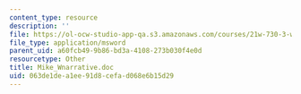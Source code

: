 ```yaml
---
content_type: resource
description: ''
file: https://ol-ocw-studio-app-qa.s3.amazonaws.com/courses/21w-730-3-writing-and-the-environment-spring-2005/063de1dea1ee91d8cefad068e6b15d29_Mike_Wnarrative.doc
file_type: application/msword
parent_uid: a60fcb49-9b86-bd3a-4108-273b030f4e0d
resourcetype: Other
title: Mike_Wnarrative.doc
uid: 063de1de-a1ee-91d8-cefa-d068e6b15d29
---
```

